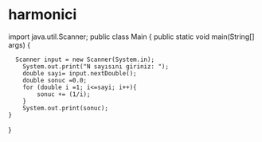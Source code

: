 # harmonici
import java.util.Scanner;
public class Main {
    public static void main(String[] args) {
     
      Scanner input = new Scanner(System.in);
        System.out.print("N sayısını giriniz: ");
        double sayi= input.nextDouble();
        double sonuc =0.0;
        for (double i =1; i<=sayi; i++){
            sonuc += (1/i);
        }
        System.out.print(sonuc);
    }
}
